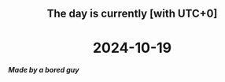 <h2 align=center>The day is currently [with UTC+0]</h2>
<h1 align=center><!--TIME BEGIN-->2024-10-19<!--TIME END--></h1>
<h5>Made by a bored guy</h5>
